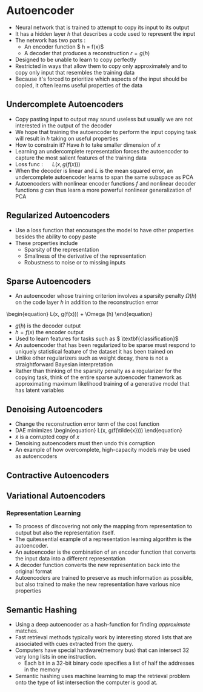
# Autoencoder
- Neural network that is trained to attempt to copy its input to its output
- It has a hidden layer $h$ that describes a code used to represent the input
- The network has two parts :
    - An encoder function $ h = f(x)$
    - A decoder that produces a reconstruction $r = g(h)$
- Designed to be unable to learn to copy perfectly
- Restricted in ways that allow them to copy only approximately
and to copy only input that resembles the training data
- Because it's forced to prioritize which aspects of the input should be copied,
it often learns useful properties of the data

## Undercomplete Autoencoders
- Copy pasting input to output may sound useless but usually we are not interested
in the output of the decoder
- We hope that training the autoencoder to perform the input copying task will result
in $h$ taking on useful properties
- How to constrain it? Have $h$ to take smaller dimension of $x$
- Learning an undercomplete representation forces the autoencoder to capture the most
salient features of the training data
- Loss func : $\quad$  $L(x, g(f(x)))$
- When the decoder is linear and $L$ is the mean squared error, an undercomplete
autoencoder learns to span the same subspace as PCA
- Autoencoders with nonlinear encoder functions $f$ and nonlinear decoder functions $g$ can thus
learn a more powerful nonlinear generalization of PCA

## Regularized Autoencoders
- Use a loss function that encourages the model to have other properties besides the ability
to copy paste
- These properties include
    - Sparsity of the representation
    - Smallness of the derivative of the representation
    - Robustness to noise or to missing inputs


## Sparse Autoencoders
- An autoencoder whose training criterion involves a sparsity penalty $\Omega(h)$ on the code layer
$h$ in addition to the reconstruction error

\begin{equation}
    L(x, g(f(x))) + \Omega (h)
\end{equation}

- $g(h)$ is the decoder output
- $h = f(x)$ the encoder output
- Used to learn features for tasks such as $ \textbf{classification}$
- An autoencoder that has been regularized to be sparse must respond to uniquely statistical feature
of the dataset it has been trained on
- Unlike other regularizers such as weight decay, there is not a straightforward Bayesian interpretation
- Rather than thinking of the sparsity penalty as a regularizer for the copying task, think of the
entire sparse autoencoder framework as approximating maximum likelihood training of a generative model
that has latent variables

## Denoising Autoencoders
- Change the reconstruction error term of the cost function
- DAE minimizes
\begin{equation}
    L(x, g(f(\tilde{x})))
\end{equation}
- $\tilde{x}$ is a corrupted copy of $x$
- Denoising autoencoders must then undo this corruption
- An example of how overcomplete, high-capacity models may be used as autoencoders

## Contractive Autoencoders

## Variational Autoencoders



### Representation Learning
- To process of discovering not only the mapping from representation to output but also the representation itself.
- The quitessential example of a representation learning algorithm is the autoencoder.
- An autoencoder is the combination of an encoder function that converts the input data into a different representation
- A decoder function converts the new representation back into the original format
- Autoencoders are trained to preserve as much information as possible, but also trained to make the new representation
have various nice properties


## Semantic Hashing

- Using a deep autoencoder as a hash-function for finding *approximate* matches.
- Fast retrieval methods typically work by interesting stored lists that are associated with cues extracted from the query.
- Computers have special hardware(memory bus) that can intersect 32 very long lists in one instruction.
	- Each bit in a 32-bit binary code specifies a list of half the addresses in the memory
- Semantic hashing uses machine learning to map the retrieval problem onto the type of list intersection the computer is good at.





